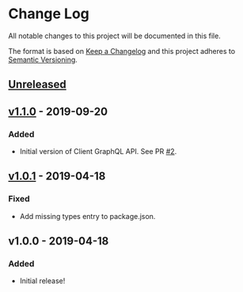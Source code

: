 # Change Log

All notable changes to this project will be documented in this file.

The format is based on [Keep a Changelog](http://keepachangelog.com/)
and this project adheres to [Semantic Versioning](http://semver.org/).

## [Unreleased](https://github.com/promaster-sdk/api-server/compare/v1.0.1...master)

## [v1.1.0](https://github.com/promaster-sdk/api-server/compare/v1.0.1...v1.1.0) - 2019-09-20

### Added

- Initial version of Client GraphQL API. See PR [#2](https://github.com/promaster-sdk/api-server/pull/2).

## [v1.0.1](https://github.com/promaster-sdk/api-server/compare/v1.0.0...v1.0.1) - 2019-04-18

### Fixed

- Add missing types entry to package.json.

## v1.0.0 - 2019-04-18

### Added

- Initial release!
